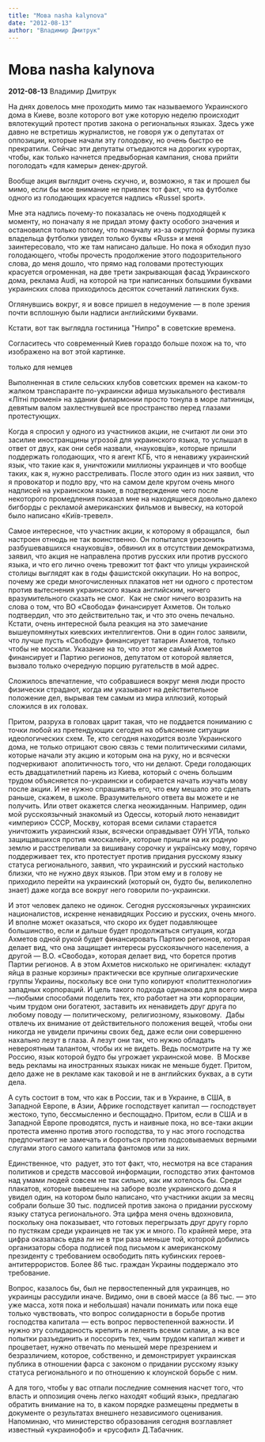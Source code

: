 ```yaml
---
title: "Мова nasha kalynova"
date: "2012-08-13"
author: "Владимир Дмитрук"
---
```


# Мова nasha kalynova

**2012-08-13** Владимир Дмитрук

На днях довелось мне проходить мимо так называемого Украинского дома в Киеве, возле которого вот уже которую неделю происходит вялотекущий протест против закона о региональных языках. Здесь уже давно не встретишь журналистов, не говоря уж о депутатах от оппозиции, которые начали эту голодовку, но очень быстро ее прекратили. Сейчас эти депутаты отъедаются на дорогих курортах, чтобы, как только начнется предвыборная кампания, снова прийти поголодать «для камеры» денек-другой.



Вообще акция выглядит очень скучно, и, возможно, я так и прошел бы мимо, если бы мое внимание не привлек тот факт, что на футболке одного из голодающих красуется надпись «Russel sport». 

Мне эта надпись почему-то показалась не очень подходящей к моменту, но поначалу я не придал этому факту особого значения и остановился только потому, что поначалу из-за округлой формы пузика владельца футболки увидел только буквы «Russ» и меня заинтересовало, что же там написано дальше. Но пока я обходил пузо голодающего, чтобы прочесть продолжение этого подозрительного слова, до меня дошло, что прямо над головами протестующих красуется огроменная, на две трети закрывающая фасад Украинского дома, реклама Audi, на которой на три написанных большими буквами украинских слова приходилось десяток сочетаний латинских букв. 





Оглянувшись вокруг, я и вовсе пришел в недоумение — в поле зрения почти всплошную были надписи английскими буквами.





Кстати, вот так выглядла гостиница "Нипро" в советские времена.





Согласитесь что современный Киев гораздо больше похож на то, что изображено на вот этой картинке.



только для немцев 



Выполненная в стиле сельских клубов советских времен на каком-то жалком транспаранте по-украински афиша музыкального фестиваля «Літні промені» на здании филармонии просто тонула в море латиницы, девятым валом захлестнувшей все пространство перед глазами протестующих. 



Когда я спросил у одного из участников акции, не считают ли они это засилие иностранщины угрозой для украинского языка, то услышал в ответ от двух, как они себя назвали, «науковців», которые пришли поддержать голодающих, что я агент КГБ, что я ненавижу украинский язык, что такие как я, уничтожили миллионы украинцев и что вообще таких, как я, нужно расстреливать. После этого один из них заявил, что я провокатор и подло вру, что на самом деле кругом очень много надписей на украинском языке, в подтверждение чего после некоторого промедления показал мне на находящиеся довольно далеко бигборды с рекламой американских фильмов и вывеску, на которой было написано «Київ-тревел».







Самое интересное, что участник акции, к которому я обращался,  был настроен отнюдь не так воинственно. Он попытался урезонить разбушевавшихся «науковців», обвинил их в отсутствии демократизма, заявил, что акция не направлена против русских или против русского языка, и что его лично очень тревожит тот факт что улицы украинской столицы выглядят как в годы фашистской оккупации. Но на вопрос, почему же среди многочисленных плакатов нет ни одного с протестом против вытеснения украинского языка английским, ничего вразумительного сказать не смог.  Как не смог ничего возразить на слова о том, что ВО «Свобода» финансирует Ахметов. Он только подтвердил, что это действительно так, и что это очень печально. Кстати, очень интересной была реакция на это замечание вышеупомянутых киевских интеллигентов. Они в один голос заявили, что лучше пусть «Свободу» финансирует татарин Ахметов, только чтобы не москали. Указание на то, что этот же самый Ахметов финансирует и Партию регионов, депутатом от которой является, вызвало только очередную порцию ругательств в мой адрес. 



Сложилось впечатление, что собравшиеся вокруг меня люди просто физически страдают, когда им указывают на действительное положение дел, вырывая тем самым из мира иллюзий, который сложился в их головах. 



Притом, разруха в головах царит такая, что не поддается пониманию с точки любой из претендующих сегодня на объяснение ситуации идеологических схем. Те, кто сегодня находится возле Украинского дома, не только отрицают свою связь с теми политическими силами, которые начали эту акцию и которым она на руку, но и всячески подчеркивают  аполитичность того, что ни делают. Среди голодающих есть двадцатилетний парень из Киева, который с очень большим трудом объясняется по-украински и собирается начать изучать мову после акции. И не нужно спрашивать его, что ему мешало это сделать раньше, скажем, в школе. Вразумительного ответа вы можете и не получить. Или ответ окажется слегка неожиданным. Например, один мой русскоязычный знакомый из Одессы, который люто ненавидит «империю» СССР, Москву, которая всеми силами старается уничтожить украинский язык, всячески оправдывает ОУН УПА, только защищавшихся против «москалей», которые пришли на их родную землю и расстреливали за вишивану сорочку и українську мову, горячо поддерживает тех, кто протестует против придания русскому языку статуса регионального, заявил, что украинский и русский настолько близки, что не нужно двух языков. При этом ему и в голову не приходило перейти на украинский (который он, будто бы, великолепно знает) даже когда все вокруг него говорили по-украински.



И этот человек далеко не одинок. Сегодня русскоязычных украинских националистов, искренне ненавидящих Россию и русских, очень много. И вполне может оказаться, что скоро их будет подавляющее большинство, если и дальше будет продолжаться ситуация, когда  Ахметов одной рукой будет финансировать Партию регионов, которая делает вид, что она защищает интересы русскоязычного населения, а другой — В.О. «Свобода», которая делает вид, что борется против Партии регионов. А в этом Ахметов нисколько не оригинален: «кладут яйца в разные корзины» практически все крупные олигархические группы Украины, поскольку все они тупо копируют «политтехнологии» западных корпораций. И цель такого подхода одинакова для всего мира —любыми способами поделить тех, кто работает на эти корпорации, чьим трудом они богатеют, заставить их ненавидеть друг друга по любому поводу — политическому,  религиозному, языковому.  Дабы отвлечь их внимание от действительного положения вещей, чтобы они никогда не увидели причины своих бед, даже если они совершенно нахально лезут в глаза. А лезут они так, что нужно обладать невероятным талантом, чтобы их не видеть. Ведь посмотрите на ту же Россию, язык которой будто бы угрожает украинской мове.  В Москве ведь рекламы на иностранных языках никак не меньше будет. Притом, дело даже не в рекламе как таковой и не в английских буквах, а в сути дела.



А суть состоит в том, что как в России, так и в Украине, в США, в Западной Европе, в Азии, Африке господствует капитал — господствует жестоко, тупо, бессмысленно и беспощадно. Притом, если в США и в Западной Европе проводятся, пусть и наивные пока, но все-таки акции протеста именно против этого господства, то у нас этого господства предпочитают не замечать и бороться против подсовываемых верными слугами этого самого капитала фантомов или за них. 



Единственное, что  радует, это тот факт, что, несмотря на все старания политиков и средств массовой информации, господство этих фантомов над умами людей совсем не так сильно, как им хотелось бы. Среди плакатов, которые вывешены на заборе возле украинского дома я увидел один, на котором было написано, что участники акции за месяц собрали больше 30 тыс. подписей против закона о придании русскому языку статуса регионального. Эта цифра меня очень вдохновила, поскольку она показывает, что готовых перегрызать друг другу горло по пустякам среди украинцев не так уж и много. По крайней мере, эта цифра оказалась едва ли не в три раза меньше той, которой добились организаторы сбора подписей под письмом к американскому президенту с требованием освободить пять кубинских героев-антитеррористов. Более 86 тыс. граждан Украины поддержало это требование.

Вопрос, казалось бы, был не первостепенный для украинцев, но украинцы рассудили иначе. Видимо, они в своей массе (а 86 тыс. — это уже масса, хотя пока и небольшая) начали понимать или пока еще только чувствовать, что вопрос солидарности в борьбе против  господства капитала — есть вопрос первостепенной важности. И нужно эту солидарность крепить и лелеять всеми силами, а на все попытки разъединить и поссорить тех, чьим трудом капитал живет и процветает, нужно отвечать по меньшей мере презрением и безразличием, которое, собственно, и демонстрирует украинская публика в отношении фарса с законом о придании русскому языку статуса регионального и по отношению к клоунской борьбе с ним.



А для того, чтобы у вас отпали последние сомнения насчет того, что власть и оппозиция очень легко находят «общий язык», предлагаю обратить внимание на то, в каком порядке размещены предметы в документе о результатах внешнего независимого оценивания. Напоминаю, что министерство образования сегодня возглавляет известный «украинофоб» и «русофил» Д.Табачник.